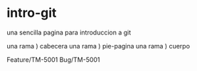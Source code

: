 # intro-git
una sencilla pagina para introduccion a git



una rama ) cabecera
una rama ) pie-pagina
una rama ) cuerpo


Feature/TM-5001
Bug/TM-5001
